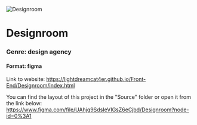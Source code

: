 ![Designroom](https://telegra.ph/file/574c56efbbcc4cc29ad0f.png)

# Designroom

### Genre: design agency

#### Format: figma

Link to website: https://lightdreamcat4er.github.io/Front-End/Designroom/index.html

You can find the layout of this project in the "Source" folder or open it from the link below:
https://www.figma.com/file/UAhjg9SdsIeVIGsZ6eCjbd/Designroom?node-id=0%3A1
